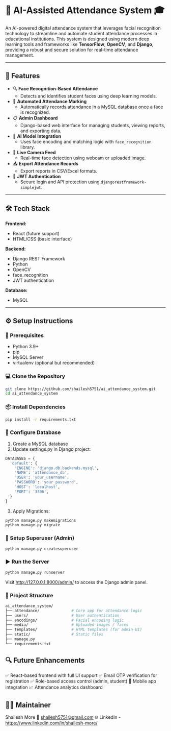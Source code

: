 # 🧠 AI-Assisted Attendance System 🎓

An AI-powered digital attendance system that leverages facial recognition technology to streamline and automate student attendance processes in educational institutions. This system is designed using modern deep learning tools and frameworks like **TensorFlow**, **OpenCV**, and **Django**, providing a robust and secure solution for real-time attendance management.

---

## 🚀 Features

- 🔍 **Face Recognition-Based Attendance**
  - Detects and identifies student faces using deep learning models.
- 🧾 **Automated Attendance Marking**
  - Automatically records attendance in a MySQL database once a face is recognized.
- 📋 **Admin Dashboard**
  - Django-based web interface for managing students, viewing reports, and exporting data.
- 🧠 **AI Model Integration**
  - Uses face encoding and matching logic with `face_recognition` library.
- 📸 **Live Camera Feed**
  - Real-time face detection using webcam or uploaded image.
- 📤 **Export Attendance Records**
  - Export reports in CSV/Excel formats.
- 🔐 **JWT Authentication**
  - Secure login and API protection using `djangorestframework-simplejwt`.

---

## 🛠️ Tech Stack

**Frontend:**
- React (future support)
- HTML/CSS (basic interface)

**Backend:**
- Django REST Framework
- Python
- OpenCV
- face_recognition
- JWT authentication

**Database:**
- MySQL

---

## ⚙️ Setup Instructions

### 🔧 Prerequisites

- Python 3.9+
- pip
- MySQL Server
- virtualenv (optional but recommended)

### 💻 Clone the Repository

```bash
git clone https://github.com/shailesh5751/ai_attendance_system.git
cd ai_attendance_system
```

### 📦 Install Dependencies
```bash
pip install -r requirements.txt
```
### 🔧 Configure Database

1. Create a MySQL database
2. Update settings.py in Django project:

```python
DATABASES = {
  'default': {
    'ENGINE': 'django.db.backends.mysql',
    'NAME': 'attendance_db',
    'USER': 'your_username',
    'PASSWORD': 'your_password',
    'HOST': 'localhost',
    'PORT': '3306',
  }
}
```
3. Apply Migrations:

```bash
python manage.py makemigrations
python manage.py migrate
```

### 🔐 Setup Superuser (Admin)
```bash
python manage.py createsuperuser
```

### ▶️ Run the Server
```bash
python manage.py runserver
```
Visit http://127.0.0.1:8000/admin/ to access the Django admin panel.

### 📁 Project Structure
```bash
ai_attendance_system/
├── attendance/              # Core app for attendance logic
├── users/                   # User authentication
├── encodings/               # Facial encoding logic
├── media/                   # Uploaded images / faces
├── templates/               # HTML templates (for admin UI)
├── static/                  # Static files
├── manage.py
└── requirements.txt
```

## 🔍 Future Enhancements
✅ React-based frontend with full UI support
✅ Email OTP verification for registration
✅ Role-based access control (admin, student)
📲 Mobile app integration
📈 Attendance analytics dashboard


## 🙋‍♂️ Maintainer
Shailesh More
📧 shailesh5751@gmail.com
🌐 LinkedIn - https://www.linkedin.com/in/shailesh-more/
